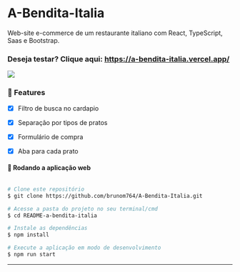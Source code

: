 # A-Bendita-Italia
Web-site e-commerce de um restaurante italiano com React, TypeScript, Saas e Bootstrap.
### Deseja testar? Clique aqui: https://a-bendita-italia.vercel.app/

<img src='https://portifolio-brunom764.vercel.app/static/media/a-bendita-italia.81007fe735978fe60055.png' heigth:10rem width:50rem/>


### 🏁 Features

- [x] Filtro de busca no cardapio
- [x] Separação por tipos de pratos
- [x] Formulário de compra
- [x] Aba para cada prato



#### 🧭 Rodando a aplicação web

```bash

# Clone este repositório
$ git clone https://github.com/brunom764/A-Bendita-Italia.git

# Acesse a pasta do projeto no seu terminal/cmd
$ cd README-a-bendita-italia

# Instale as dependências
$ npm install

# Execute a aplicação em modo de desenvolvimento
$ npm run start


```

---

